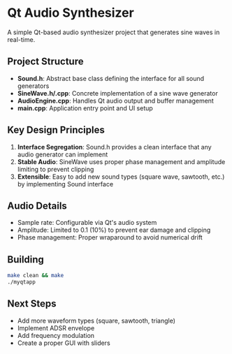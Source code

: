 # Qt Audio Synthesizer

A simple Qt-based audio synthesizer project that generates sine waves in real-time.

## Project Structure

- **Sound.h**: Abstract base class defining the interface for all sound generators
- **SineWave.h/.cpp**: Concrete implementation of a sine wave generator
- **AudioEngine.cpp**: Handles Qt audio output and buffer management
- **main.cpp**: Application entry point and UI setup

## Key Design Principles

1. **Interface Segregation**: Sound.h provides a clean interface that any audio generator can implement
2. **Stable Audio**: SineWave uses proper phase management and amplitude limiting to prevent clipping
3. **Extensible**: Easy to add new sound types (square wave, sawtooth, etc.) by implementing Sound interface

## Audio Details

- Sample rate: Configurable via Qt's audio system
- Amplitude: Limited to 0.1 (10%) to prevent ear damage and clipping
- Phase management: Proper wraparound to avoid numerical drift

## Building

```bash
make clean && make
./myqtapp
```

## Next Steps

- Add more waveform types (square, sawtooth, triangle)
- Implement ADSR envelope
- Add frequency modulation
- Create a proper GUI with sliders
